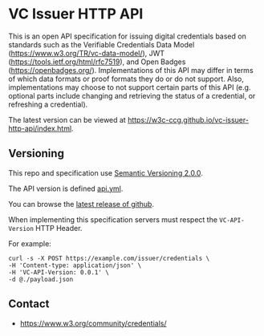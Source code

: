 # VC Issuer HTTP API

This is an open API specification for issuing digital credentials based on standards such as the Verifiable Credentials Data Model (https://www.w3.org/TR/vc-data-model/), JWT (https://tools.ietf.org/html/rfc7519), and Open Badges (https://openbadges.org/). Implementations of this API may differ in terms of which data formats or proof formats they do or do not support. Also, implementations may choose to not support certain parts of this API (e.g. optional parts include changing and retrieving the status of a credential, or refreshing a credential).

The latest version can be viewed at https://w3c-ccg.github.io/vc-issuer-http-api/index.html.

## Versioning

This repo and specification use [Semantic Versioning 2.0.0](https://semver.org/#semantic-versioning-200).

The API version is defined [api.yml](./api.yml).

You can browse the [latest release of github](https://github.com/w3c-ccg/vc-issuer-http-api/releases).

When implementing this specification servers must respect the `VC-API-Version` HTTP Header. 

For example:

```
curl -s -X POST https://example.com/issuer/credentials \
-H 'Content-type: application/json' \
-H 'VC-API-Version: 0.0.1' \
-d @./payload.json  
```

## Contact

* https://www.w3.org/community/credentials/
